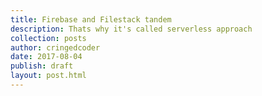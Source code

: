 ```yaml
---
title: Firebase and Filestack tandem
description: Thats why it's called serverless approach
collection: posts
author: cringedcoder
date: 2017-08-04
publish: draft
layout: post.html
---
```

